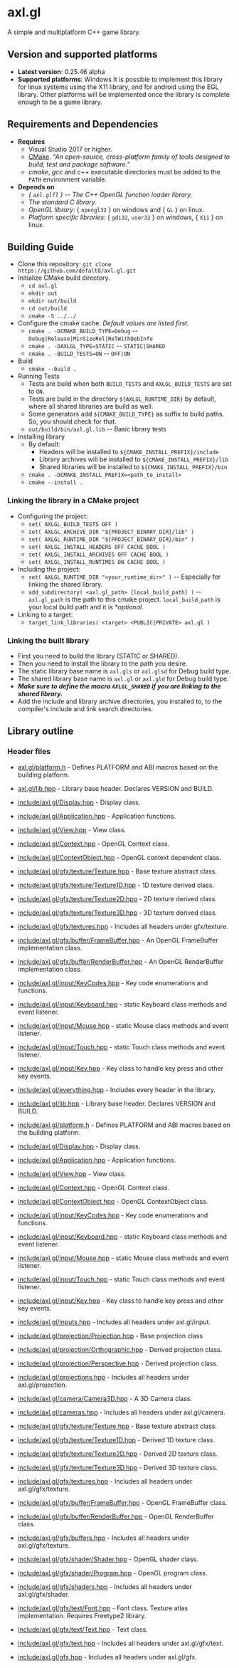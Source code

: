 
# axl.gl

A simple and multiplatform C++ game library.

## Version and supported platforms

- **Latest version**: 0.25.46 alpha
- **Supported platforms**: Windows
It is possible to implement this library for linux systems using the X11 library, and for android using the EGL library.
Other platforms will be implemented once the library is complete enough to be a game library.

## Requirements and Dependencies

- **Requires**
  - Visual Studio 2017 or higher.
  - [CMake]("https://cmake.org/download"). *"An open-source, cross-platform family of tools designed to build, test and package software."*
  - *cmake*, *gcc* and *c++* executable directories must be added to the `PATH` environment variable.
- **Depends on**
  - *{ `axl.glfl` } -- The C++ OpenGL function loader library.*
  - *The standard C library.*
  - *OpenGL library*: { `opengl32` } on windows and { `GL` } on linux.
  - *Platform specific libraries:* { `gdi32`, `user32` } on windows, { `X11` } on linux.

## Building Guide

- Clone this repository: `git clone https://github.com/defalt8/axl.gl.git`
- Initialize CMake build directory.
  - `cd axl.gl`
  - `mkdir out`
  - `mkdir out/build`
  - `cd out/build`
  - `cmake -S ../../`
- Configure the cmake cache. *Default values are listed first.*
  - `cmake . -DCMAKE_BUILD_TYPE=Debug` -- `Debug|Release|MinSizeRel|RelWithDebInfo`
  - `cmake . -DAXLGL_TYPE=STATIC` -- `STATIC|SHARED`
  - `cmake . -BUILD_TESTS=ON` -- `OFF|ON`
- Build
  - `cmake --build .`
- Running Tests
  - Tests are build when both `BUILD_TESTS` and `AXLGL_BUILD_TESTS` are set to `ON`.
  - Tests are build in the directory `${AXLGL_RUNTIME_DIR}` by default, where all shared libraries are build as well.
  - Some generators add `${CMAKE_BUILD_TYPE}` as suffix to build paths. So, you should check for that.
  - `out/build/bin/axl.gl.lib` -- Basic library tests
- Installing library
  - By default:
    - Headers will be installed to `${CMAKE_INSTALL_PREFIX}/include`
    - Library archives will be installed to `${CMAKE_INSTALL_PREFIX}/lib`
    - Shared libraries will be installed to `${CMAKE_INSTALL_PREFIX}/bin`
  - `cmake . -DCMAKE_INSTALL_PREFIX=<path_to_install>`
  - `cmake --install .`

### Linking the library in a CMake project

- Configuring the project:
  - `set( AXLGL_BUILD_TESTS OFF )`
  - `set( AXLGL_ARCHIVE_DIR "${PROJECT_BINARY_DIR}/lib" )`
  - `set( AXLGL_RUNTIME_DIR "${PROJECT_BINARY_DIR}/bin" )`
  - `set( AXLGL_INSTALL_HEADERS OFF CACHE BOOL )`
  - `set( AXLGL_INSTALL_ARCHIVES OFF CACHE BOOL )`
  - `set( AXLGL_INSTALL_RUNTIMES ON CACHE BOOL )`
- Including the project:
  - `set( AXLGL_RUNTIME_DIR "<your_runtime_dir>" )` -- Especially for linking the shared library.
  - `add_subdirectory( <axl.gl_path> [local_build_path] )` -- `axl.gl_path` is the path to this cmake project. `local_build_path` is your local build path and it is *\*optional*.
- Linking to a target:
  - `target_link_libraries( <target> <PUBLIC|PRIVATE> axl.gl )`

### Linking the built library

- First you need to build the library (STATIC or SHARED).
- Then you need to install the library to the path you desire.
- The static library base name is `axl.gls` or `axl.glsd` for Debug build type.
- The shared library base name is `axl.gl` or `axl.gld` for Debug build type.
- ***Make sure to define the macro `AXLGL_SHARED` if you are linking to the shared library.***
- Add the include and library archive directories, you installed to, to the compiler's include and link search directories.

## Library outline

### Header files

- [axl.gl/platform.h]("include/axl.gl/platform.h") - Defines PLATFORM and ABI macros based on the building platform.
- [axl.gl/lib.hpp]("include/axl.gl/lib.hpp") - Library base header. Declares VERSION and BUILD.
- [include/axl.gl/Display.hpp]("include/axl.gl/Display.hpp") - Display class.
- [include/axl.gl/Application.hpp]("include/axl.gl/Application.hpp") - Application functions.
- [include/axl.gl/View.hpp]("include/axl.gl/View.hpp") - View class.
- [include/axl.gl/Context.hpp]("include/axl.gl/Context.hpp") - OpenGL Context class.
- [include/axl.gl/ContextObject.hpp]("include/axl.gl/ContextObject.hpp") - OpenGL context dependent class.
- [include/axl.gl/gfx/texture/Texture.hpp]("include/axl.gl/gfx/texture/Texture.hpp") - Base texture abstract class.
- [include/axl.gl/gfx/texture/Texture1D.hpp]("include/axl.gl/gfx/texture/Texture1D.hpp") - 1D texture derived class.
- [include/axl.gl/gfx/texture/Texture2D.hpp]("include/axl.gl/gfx/texture/Texture2D.hpp") - 2D texture derived class.
- [include/axl.gl/gfx/texture/Texture3D.hpp]("include/axl.gl/gfx/texture/Texture3D.hpp") - 3D texture derived class.
- [include/axl.gl/gfx/textures.hpp]("include/axl.gl/gfx/textures.hpp") - Includes all headers under gfx/texture.
- [include/axl.gl/gfx/buffer/FrameBuffer.hpp]("include/axl.gl/gfx/buffer/FrameBuffer.hpp") - An OpenGL FrameBuffer implementation class.
- [include/axl.gl/gfx/buffer/RenderBuffer.hpp]("include/axl.gl/gfx/buffer/RenderBuffer.hpp") - An OpenGL RenderBuffer implementation class.
- [include/axl.gl/input/KeyCodes.hpp]("include/axl.gl/input/KeyCodes.hpp") - Key code enumerations and functions.
- [include/axl.gl/input/Keyboard.hpp]("include/axl.gl/input/Keyboard.hpp") - static Keyboard class methods and event listener.
- [include/axl.gl/input/Mouse.hpp]("include/axl.gl/input/Mouse.hpp") - static Mouse class methods and event listener.
- [include/axl.gl/input/Touch.hpp]("include/axl.gl/input/Touch.hpp") - static Touch class methods and event listener.
- [include/axl.gl/input/Key.hpp]("include/axl.gl/input/Key.hpp") - Key class to handle key press and other key events.

- [include/axl.gl/everything.hpp]("include/axl.gl/everything.hpp") - Includes every header in the library.
- [include/axl.gl/lib.hpp]("include/axl.gl/lib.hpp") - Library base header. Declares VERSION and BUILD.
- [include/axl.gl/platform.h]("include/axl.gl/platform.h") - Defines PLATFORM and ABI macros based on the building platform.
- [include/axl.gl/Display.hpp]("include/axl.gl/Display.hpp") - Display class.
- [include/axl.gl/Application.hpp]("include/axl.gl/Application.hpp") - Application functions.
- [include/axl.gl/View.hpp]("include/axl.gl/View.hpp") - View class.
- [include/axl.gl/Context.hpp]("include/axl.gl/Context.hpp") - OpenGL Context class.
- [include/axl.gl/ContextObject.hpp]("include/axl.gl/ContextObject.hpp") - OpenGL ContextObject class.
- [include/axl.gl/input/KeyCodes.hpp]("include/axl.gl/input/KeyCodes.hpp") - Key code enumerations and functions.
- [include/axl.gl/input/Keyboard.hpp]("include/axl.gl/input/Keyboard.hpp") - static Keyboard class methods and event listener.
- [include/axl.gl/input/Mouse.hpp]("include/axl.gl/input/Mouse.hpp") - static Mouse class methods and event listener.
- [include/axl.gl/input/Touch.hpp]("include/axl.gl/input/Touch.hpp") - static Touch class methods and event listener.
- [include/axl.gl/input/Key.hpp]("include/axl.gl/input/Key.hpp") - Key class to handle key press and other key events.
- [include/axl.gl/inputs.hpp]("include/axl.gl/inputs.hpp") - Includes all headers under axl.gl/input.
- [include/axl.gl/projection/Projection.hpp]("include/axl.gl/projection/Projection.hpp") - Base projection class
- [include/axl.gl/projection/Orthographic.hpp]("include/axl.gl/projection/Orthographic.hpp") - Derived projection class. 
- [include/axl.gl/projection/Perspective.hpp]("include/axl.gl/projection/Perspective.hpp") - Derived projection class. 
- [include/axl.gl/projections.hpp]("include/axl.gl/projections.hpp") - Includes all headers under axl.gl/projection.
- [include/axl.gl/camera/Camera3D.hpp]("include/axl.gl/camera/Camera3D.hpp") - A 3D Camera class.
- [include/axl.gl/cameras.hpp]("include/axl.gl/cameras.hpp") - Includes all headers under axl.gl/camera.
- [include/axl.gl/gfx/texture/Texture.hpp]("include/axl.gl/gfx/texture/Texture.hpp") - Base texture abstract class.
- [include/axl.gl/gfx/texture/Texture1D.hpp]("include/axl.gl/gfx/texture/Texture1D.hpp") - Derived 1D texture class.
- [include/axl.gl/gfx/texture/Texture2D.hpp]("include/axl.gl/gfx/texture/Texture2D.hpp") - Derived 2D texture class.
- [include/axl.gl/gfx/texture/Texture3D.hpp]("include/axl.gl/gfx/texture/Texture3D.hpp") - Derived 3D texture class.
- [include/axl.gl/gfx/textures.hpp]("include/axl.gl/gfx/textures.hpp") - Includes all headers under axl.gl/gfx/texture.
- [include/axl.gl/gfx/buffer/FrameBuffer.hpp]("include/axl.gl/gfx/buffer/FrameBuffer.hpp") - OpenGL FrameBuffer class.
- [include/axl.gl/gfx/buffer/RenderBuffer.hpp]("include/axl.gl/gfx/buffer/RenderBuffer.hpp") - OpenGL RenderBuffer class.
- [include/axl.gl/gfx/buffers.hpp]("include/axl.gl/gfx/buffers.hpp") - Includes all headers under axl.gl/gfx/texture.
- [include/axl.gl/gfx/shader/Shader.hpp]("include/axl.gl/gfx/shader/Shader.hpp") - OpenGL shader class.
- [include/axl.gl/gfx/shader/Program.hpp]("include/axl.gl/gfx/shader/Program.hpp") - OpenGL program class.
- [include/axl.gl/gfx/shaders.hpp]("include/axl.gl/gfx/shaders.hpp") - Includes all headers under axl.gl/gfx/shader.
- [include/axl.gl/gfx/text/Font.hpp]("include/axl.gl/gfx/text/Font.hpp") - Font class. Texture atlas implementation. Requires Freetype2 library.
- [include/axl.gl/gfx/text/Text.hpp]("include/axl.gl/gfx/text/Text.hpp") - Text class.
- [include/axl.gl/gfx/text.hpp]("include/axl.gl/gfx/text.hpp") - Includes all headers under axl.gl/gfx/text.
- [include/axl.gl/gfx.hpp]("include/axl.gl/gfx.hpp") - Includes all headers under axl.gl/gfx.
